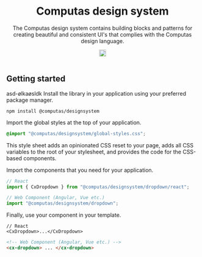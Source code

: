 <h1 align="center">Computas design system</h1>

<p align="center" style="max-width: 70ch; margin-inline: auto">The Computas design system contains building blocks and patterns for creating beautiful and consistent UI's that complies with the Computas design language.</p>

<div align="center">
  <a href="https://badge.fury.io/js/@computas%2Fdesignsystem"><img src="https://badge.fury.io/js/@computas%2Fdesignsystem.svg" alt="npm version" height="18"></a>
</div>
<br>

## Getting started

asd-ølkaøsldk
Install the library in your application using your preferred package manager.

```
npm install @computas/designsystem
```

Import the global styles at the top of your application.

```css
@import "@computas/designsystem/global-styles.css";
```

This style sheet adds an opinionated CSS reset to your page, adds all CSS variables to the root of your stylesheet, and provides the code for the CSS-based components.

Import the components that you need for your application.

```ts
// React
import { CxDropdown } from "@computas/designsystem/dropdown/react";
```

```ts
// Web Component (Angular, Vue etc.)
import "@computas/designsystem/dropdown";
```

Finally, use your component in your template.

```tsx
// React
<CxDropdown>...</CxDropdown>
```

```html
<!-- Web Component (Angular, Vue etc.) -->
<cx-dropdown> ... </cx-dropdown>
```
